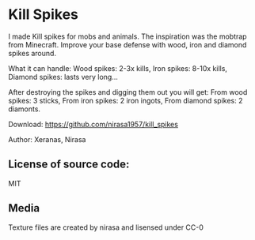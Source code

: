 # Kill Spikes
I made Kill spikes for mobs and animals. The inspiration was the mobtrap from Minecraft.
Improve your base defense with wood, iron and diamond spikes around.

What it can handle:
Wood spikes: 2-3x kills, 
Iron spikes: 8-10x kills, 
Diamond spikes: lasts very long...

After destroying the spikes and digging them out you will get:
From wood spikes: 3 sticks, 
From iron spikes: 2 iron ingots, 
From diamond spikes: 2 diamonts. 

Download:
https://github.com/nirasa1957/kill_spikes

Author:
Xeranas, Nirasa

License of source code:
-----------------------
MIT

Media
-----------------------
Texture files are created by nirasa and lisensed under CC-0

